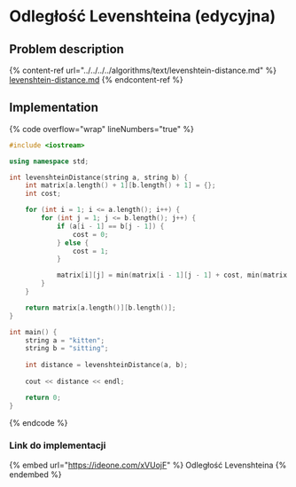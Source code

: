 # Odległość Levenshteina (edycyjna)

## Problem description

{% content-ref url="../../../../algorithms/text/levenshtein-distance.md" %}
[levenshtein-distance.md](../../../../algorithms/text/levenshtein-distance.md)
{% endcontent-ref %}

## Implementation

{% code overflow="wrap" lineNumbers="true" %}
```cpp
#include <iostream>

using namespace std;

int levenshteinDistance(string a, string b) {
    int matrix[a.length() + 1][b.length() + 1] = {};
    int cost;

    for (int i = 1; i <= a.length(); i++) {
        for (int j = 1; j <= b.length(); j++) {
            if (a[i - 1] == b[j - 1]) {
                cost = 0;
            } else {
                cost = 1;
            }

            matrix[i][j] = min(matrix[i - 1][j - 1] + cost, min(matrix[i - 1][j] + 1, matrix[i][j - 1] + 1));
        }
    }

    return matrix[a.length()][b.length()];
}

int main() {
    string a = "kitten";
    string b = "sitting";
    
    int distance = levenshteinDistance(a, b);
    
    cout << distance << endl;

    return 0;
}
```
{% endcode %}

### Link do implementacji

{% embed url="https://ideone.com/xVUojF" %}
Odległość Levenshteina
{% endembed %}
